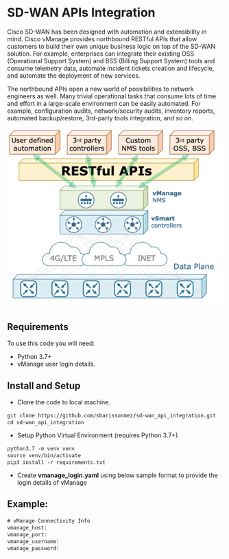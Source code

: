 # SD-WAN APIs Integration

Cisco SD-WAN has been designed with automation and extensibility in mind. Cisco vManage provides northbound RESTful APIs that allow customers to build their own unique business logic on top of the SD-WAN solution. For example, enterprises can integrate their existing OSS (Operational Support System) and BSS (Billing Support System) tools and consume telemetry data, automate incident tickets creation and lifecycle, and automate the deployment of new services.

The northbound APIs open a new world of possibilities to network engineers as well. Many trivial operational tasks that consume lots of time and effort in a large-scale environment can be easily automated. For example, configuration audits, network/security audits, inventory reports, automated backup/restore, 3rd-party tools integration, and so on.

![cisco-sdwan-rest-apis](./screenshot/cisco-sdwan-rest-apis.png)

## Requirements

To use this code you will need:

* Python 3.7+
* vManage user login details.

## Install and Setup

- Clone the code to local machine.

```
git clone https://github.com/sbarissonmez/sd-wan_api_integration.git
cd sd-wan_api_integration
```
- Setup Python Virtual Environment (requires Python 3.7+)

```
python3.7 -m venv venv
source venv/bin/activate
pip3 install -r requirements.txt
```

- Create **vmanage_login.yaml** using below sample format to provide the login details of vManage

## Example:

```
# vManage Connectivity Info
vmanage_host:
vmanage_port:
vmanage_username:
vmanage_password:
```
